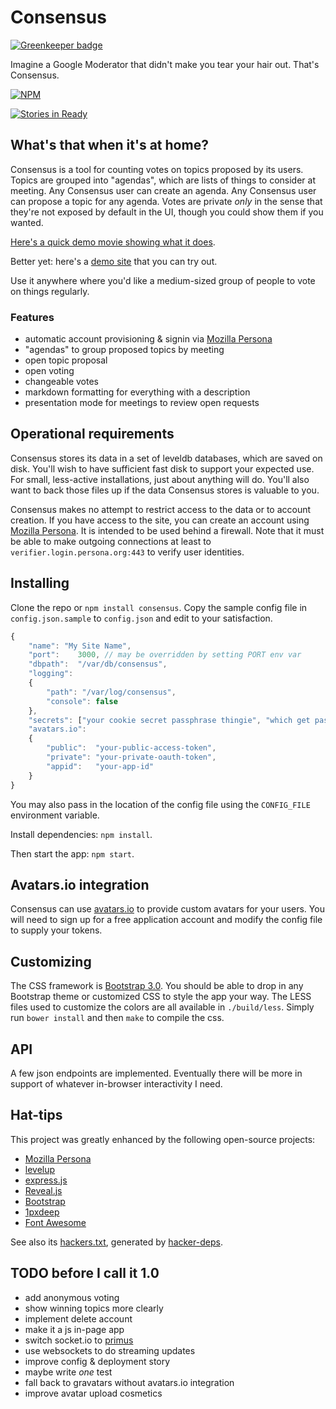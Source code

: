 # Consensus

[![Greenkeeper badge](https://badges.greenkeeper.io/ceejbot/consensus.svg)](https://greenkeeper.io/)

Imagine a Google Moderator that didn't make you tear your hair out. That's Consensus.

[![NPM](https://nodei.co/npm/consensus.png)](https://nodei.co/npm/consensus/)

[![Stories in Ready](https://badge.waffle.io/ceejbot/consensus.png?label=ready)](https://waffle.io/ceejbot/consensus)  

## What's that when it's at home?

Consensus is a tool for counting votes on topics proposed by its users. Topics are grouped into "agendas", which are lists of things to consider at meeting. Any Consensus user can create an agenda. Any Consensus user can propose a topic for any agenda. Votes are private *only* in the sense that they're not exposed by default in the UI, though you could show them if you wanted.

[Here's a quick demo movie showing what it does](https://cloudup.com/cWPa8l1RdsF).

Better yet: here's a [demo site](http://demo.consensoid.io/) that you can try out.

Use it anywhere where you'd like a medium-sized group of people to vote on things regularly.

### Features

- automatic account provisioning & signin via [Mozilla Persona](https://www.mozilla.org/en-US/persona/)
- "agendas" to group proposed topics by meeting
- open topic proposal
- open voting
- changeable votes
- markdown formatting for everything with a description
- presentation mode for meetings to review open requests

## Operational requirements

Consensus stores its data in a set of leveldb databases, which are saved on disk. You'll wish to have sufficient fast disk to support your expected use. For small, less-active installations, just about anything will do. You'll also want to back those files up if the data Consensus stores is valuable to you. 

Consensus makes no attempt to restrict access to the data or to account creation. If you have access to the site, you can create an account using [Mozilla Persona](https://www.mozilla.org/en-US/persona/). It is intended to be used behind a firewall. Note that it must be able to make outgoing connections at least to `verifier.login.persona.org:443` to verify user identities.

## Installing

Clone the repo or `npm install consensus`. Copy the sample config file in `config.json.sample` to `config.json` and edit to your satisfaction.

```javascript
{
	"name": "My Site Name",
	"port":    3000, // may be overridden by setting PORT env var
	"dbpath":  "/var/db/consensus",
	"logging": 
	{
		"path": "/var/log/consensus",
		"console": false
	},
	"secrets": ["your cookie secret passphrase thingie", "which get passed to keygrip" ],
	"avatars.io":
	{
		"public":  "your-public-access-token",
		"private": "your-private-oauth-token",
		"appid":   "your-app-id"
	}
}
```

You may also pass in the location of the config file using the `CONFIG_FILE` environment variable.

Install dependencies: `npm install`.

Then start the app: `npm start`.

## Avatars.io integration

Consensus can use [avatars.io](http://avatars.io/) to provide custom avatars for your users. You will need to sign up for a free application account and modify the config file to supply your tokens.

## Customizing

The CSS framework is [Bootstrap 3.0](http://getbootstrap.com). You should be able to drop in any Bootstrap theme or customized CSS to style the app your way. The LESS files used to customize the colors are all available in `./build/less`. Simply run `bower install` and then `make` to compile the css.

## API

A few json endpoints are implemented. Eventually there will be more in support of whatever in-browser interactivity I need.

## Hat-tips

This project was greatly enhanced by the following open-source projects:

* [Mozilla Persona](https://www.mozilla.org/en-US/persona/)
* [levelup](https://github.com/rvagg/node-levelup)
* [express.js](http://expressjs.com)
* [Reveal.js](http://lab.hakim.se/reveal-js/)
* [Bootstrap](http://getbootstrap.com/)
* [1pxdeep](http://rriepe.github.io/1pxdeep/)
* [Font Awesome](http://fortawesome.github.io/Font-Awesome/)

See also its [hackers.txt](hackers.txt), generated by [hacker-deps](https://github.com/substack/hacker-deps).

## TODO before I call it 1.0

- add anonymous voting
- show winning topics more clearly
- implement delete account
- make it a js in-page app
- switch socket.io to [primus](http://primus.io)
- use websockets to do streaming updates
- improve config & deployment story
- maybe write *one* test
- fall back to gravatars without avatars.io integration
- improve avatar upload cosmetics
